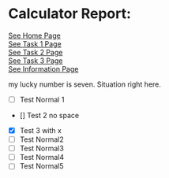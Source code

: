# Calculator Report:
[See Home Page ](/README.md)<br/>
[See Task 1 Page ](/Task1.md)<br/>
[See Task 2 Page ](/Task2.md)<br/>
[See Task 3 Page ](/Task3.md)<br/>
[See Information Page ](/Info.md)<br/>

my lucky number is seven.
Situation right here.
- [ ] Test Normal 1
- [] Test 2 no space
- [x] Test 3 with x
- [ ] Test Normal2
- [ ] Test Normal3
- [ ] Test Normal4
- [ ] Test Normal5